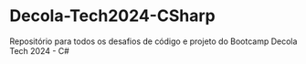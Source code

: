 # Decola-Tech2024-CSharp
Repositório para todos os desafios de código e projeto do Bootcamp Decola Tech 2024 - C#
